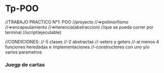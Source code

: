 # Tp-POO

//TRABAJO PRACTICO N°1:  POO
//proyecto
//=>polimorfismo
//=>encapsulamiento
//=>herencia(abstraccion)
//que se pueda correr por terminal
//script(ejecutable)

//CONDICIONES: 
//-5 clases 
//-2 abstractas 
//-seters y geters 
//-al menos 4 funciones heredadas e implementaciones 
//-constructores con uno y/o varios parametros
 
 
### Juegp de cartas